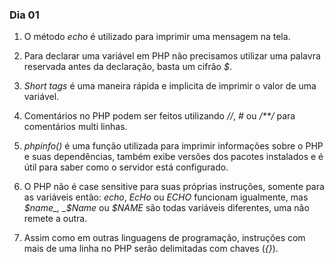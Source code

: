 ### Dia 01

1. O método _echo_ é utilizado para imprimir uma mensagem na tela.

2. Para declarar uma variável em PHP não precisamos utilizar uma palavra reservada antes da declaração, basta um cifrão _$_.

3. _Short tags_ é uma maneira rápida e implicita de imprimir o valor de uma variável.

4. Comentários no PHP podem ser feitos utilizando _//_, _#_ ou _/**/_ para comentários multi linhas.

5. _phpinfo()_ é uma função utilizada para imprimir informações sobre o PHP e suas dependências, também exibe versões dos pacotes instalados e é útil para saber como o servidor está configurado.

6. O PHP não é case sensitive para suas próprias instruções, somente para as variáveis então: _echo_, _EcHo_ ou _ECHO_ funcionam igualmente, mas _$name_, _$Name_ ou _$NAME_ são todas variáveis diferentes, uma não remete a outra.

7. Assim como em outras linguagens de programação, instruções com mais de uma linha no PHP serão delimitadas com chaves (_{}_).